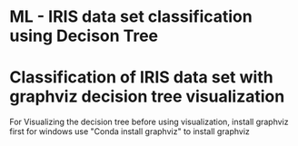 # ML - IRIS data set classification using Decison Tree
# Classification of IRIS data set with graphviz decision tree visualization

For Visualizing the decision tree
before using visualization, install graphviz first
for windows use "Conda install graphviz" to install graphviz
